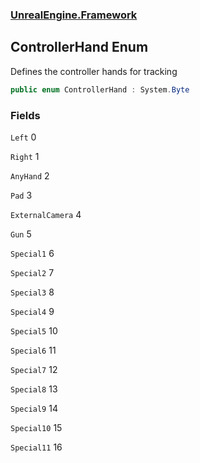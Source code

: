 ### [UnrealEngine.Framework](./UnrealEngine-Framework.md 'UnrealEngine.Framework')
## ControllerHand Enum
Defines the controller hands for tracking  
```csharp
public enum ControllerHand : System.Byte
```
### Fields
<a name='UnrealEngine-Framework-ControllerHand-Left'></a>
`Left` 0  
  
  
<a name='UnrealEngine-Framework-ControllerHand-Right'></a>
`Right` 1  
  
  
<a name='UnrealEngine-Framework-ControllerHand-AnyHand'></a>
`AnyHand` 2  
  
  
<a name='UnrealEngine-Framework-ControllerHand-Pad'></a>
`Pad` 3  
  
  
<a name='UnrealEngine-Framework-ControllerHand-ExternalCamera'></a>
`ExternalCamera` 4  
  
  
<a name='UnrealEngine-Framework-ControllerHand-Gun'></a>
`Gun` 5  
  
  
<a name='UnrealEngine-Framework-ControllerHand-Special1'></a>
`Special1` 6  
  
  
<a name='UnrealEngine-Framework-ControllerHand-Special2'></a>
`Special2` 7  
  
  
<a name='UnrealEngine-Framework-ControllerHand-Special3'></a>
`Special3` 8  
  
  
<a name='UnrealEngine-Framework-ControllerHand-Special4'></a>
`Special4` 9  
  
  
<a name='UnrealEngine-Framework-ControllerHand-Special5'></a>
`Special5` 10  
  
  
<a name='UnrealEngine-Framework-ControllerHand-Special6'></a>
`Special6` 11  
  
  
<a name='UnrealEngine-Framework-ControllerHand-Special7'></a>
`Special7` 12  
  
  
<a name='UnrealEngine-Framework-ControllerHand-Special8'></a>
`Special8` 13  
  
  
<a name='UnrealEngine-Framework-ControllerHand-Special9'></a>
`Special9` 14  
  
  
<a name='UnrealEngine-Framework-ControllerHand-Special10'></a>
`Special10` 15  
  
  
<a name='UnrealEngine-Framework-ControllerHand-Special11'></a>
`Special11` 16  
  
  
